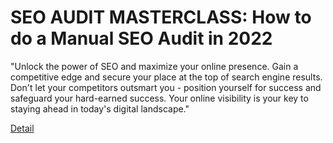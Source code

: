 # SEO AUDIT MASTERCLASS: How to do a Manual SEO Audit in 2022

"Unlock the power of SEO and maximize your online presence. Gain a competitive edge and secure your place at the top of search engine results. Don't let your competitors outsmart you - position yourself for success and safeguard your hard-earned success. Your online visibility is your key to staying ahead in today's digital landscape." 

[Detail](https://eduitfree.com/courses/seo-audit-masterclass-how-to-do-a-manual-seo-audit-in-2022)